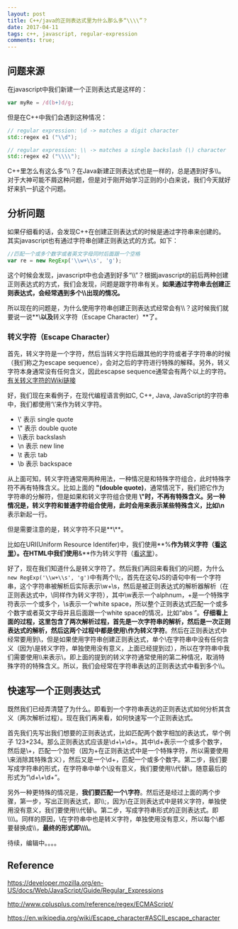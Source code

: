 ```yaml
---
layout: post
title: C++/java的正则表达式里为什么那么多“\\\\”？
date: 2017-04-11
tags: c++, javascript, regular-expression
comments: true;
---
```


## 问题来源

在javascript中我们新建一个正则表达式是这样的：

```javascript
var myRe = /d(b+)d/g;
```
但是在C++中我们会遇到这种情况：
```c++
// regular expression: \d -> matches a digit character
std::regex e1 ("\\d");  

// regular expression: \\ -> matches a single backslash (\) character
std::regex e2 ("\\\\"); 
```
C++里怎么有这么多“&#92;&#92;？在Java新建正则表达式也是一样的，总是遇到好多&#92;&#92;。对于大神可能不屑这种问题，但是对于刚开始学习正则的小白来说，我们今天就好好来扒一扒这个问题。

## 分析问题

如果仔细看的话，会发现C++在创建正则表达式的时候是通过字符串来创建的。其实javascript也有通过字符串创建正则表达式的方式。如下：
```javascript
//匹配一个或多个数字或者英文字母同时后面跟一个空格
var re = new RegExp('\\w+\\s', 'g');
```
这个时候会发现，javascript中也会遇到好多“\\\\”？根据javascript的前后两种创建正则表达式的方式，我们会发现，问题是跟字符串有关。**如果通过字符串去创建正则表达式，会经常遇到多个&#92;&#92;出现的情况。**

所以现在的问题是，为什么使用字符串创建正则表达式经常会有&#92;&#92;？这时候我们就要说一说**&#92;**以及**转义字符（Escape Character）**了。

### 转义字符（Escape Character）

首先，转义字符是一个字符，然后当转义字符后跟其他的字符或者子字符串的时候（我们称之为escape sequence），会对之后的字符进行特殊的解释。另外，转义字符本身通常没有任何含义，因此escapse sequence通常会有两个以上的字符。[有关转义字符的Wiki链接](https://en.wikipedia.org/wiki/Escape_character)

好，我们现在来看例子，在现代编程语言例如C, C++, Java, JavaScript的字符串中，我们都使用‘\’来作为转义字符。

* &#92;' 表示 single quote
* &#92;" 表示 double quote
* &#92;&#92;表示 backslash
* &#92;n 表示 new line
* &#92;t 表示 tab
* &#92;b 表示 backspace

从上面可知，转义字符通常用两种用法，一种情况是和特殊字符组合，此时特殊字符不再有特殊含义。比如上面的 **"(double quote)**，通常情况下，我们把它作为字符串的分解符，但是如果和转义字符组合使用 **&#92;"**时，不再有特殊含义。另一种情况是，转义字符和普通字符组合使用，此时会用来表示某些特殊含义，比如**&#92;n**表示新起一行。

但是需要注意的是，转义字符不只是**&#92;**。

比如在URI(Uniform Resource Identifer)中，我们使用**%**作为转义字符（[看这里](https://en.wikipedia.org/wiki/Percent-encoding)）。在HTML中我们使用**&amp;**作为转义字符（[看这里](https://en.wikipedia.org/wiki/List_of_XML_and_HTML_character_entity_references)）。

好了，现在我们知道什么是转义字符了。然后我们再回来看我们的问题，为什么`new RegExp('\\w+\\s', 'g')`中有两个&#92;&#92;;，首先在这句JS的语句中有一个字符串，这个字符串被解析后实际表示&#92;w+&#92;s，然后是被正则表达式的解析器解析（在正则表达式中，&#92;同样作为转义字符），其中&#92;w表示一个alphnum，+是一个特殊字符表示一个或多个，&#92;s表示一个white space，所以整个正则表达式匹配一个或多个数字或者英文字母并且后面跟一个white space的情况，比如“abs ”。**仔细看上面的过程，这里包含了两次解析过程，首先是一次字符串的解析，然后是一次正则表达式的解析，然后这两个过程中都是使用\作为转义字符**。然后在正则表达式中经常要用到&#92;，但是如果使用字符串创建正则表达式，单个&#92;在字符串中没有任何含义（因为&#92;是转义字符，单独使用没有意义，上面已经提到过），所以在字符串中我们需要使用&#92;&#92;来表示&#92;，即上面的提到的转义字符通常使用的第二种情况，取消特殊字符的特殊含义。所以，我们会经常在字符串表达的正则表达式中看到多个&#92;&#92;。

## 快速写一个正则表达式 

既然我们已经弄清楚了为什么。即看到一个字符串表达的正则表达式如何分析其含义（两次解析过程）。现在我们再来看，如何快速写一个正则表达式。

首先我们先写出我们想要的正则表达式，比如匹配两个数字相加的表达式，举个例子 123+234。那么正则表达式应该是&#92;d+&#92;+&#92;d+。其中&#92;d+表示一个或多个数字，然后是&#92;+，匹配一个加号（因为+在正则表达式中是一个特殊字符，所以需要使用&#92;来消除其特殊含义），然后又是一个&#92;d+，匹配一个或多个数字。第二步，我们要写成字符串的形式，在字符串中单个&#92;没有意义，我们要使用&#92;&#92;代替&#92;，随意最后的形式为“\\d+\\+\\d+”。

另外一种更特殊的情况是，**我们要匹配一个&#92;字符**。然后还是经过上面的两个步骤，第一步，写出正则表达式，即&#92;&#92;;，因为&#92;在正则表达式中是转义字符，单独使用没有意义，我们要使用&#92;&#92;代替&#92;。第二步，写成字符串形式的正则表达式。即&#92;&#92;&#92;&#92;。同样的原因，&#92;在字符串中也是转义字符，单独使用没有意义，所以每个&#92;都要替换成&#92;&#92;，**最终的形式即&#92;&#92;&#92;&#92;**。

待续，编辑中。。。。

## Reference 

<https://developer.mozilla.org/en-US/docs/Web/JavaScript/Guide/Regular_Expressions>

<http://www.cplusplus.com/reference/regex/ECMAScript/>

<https://en.wikipedia.org/wiki/Escape_character#ASCII_escape_character>
